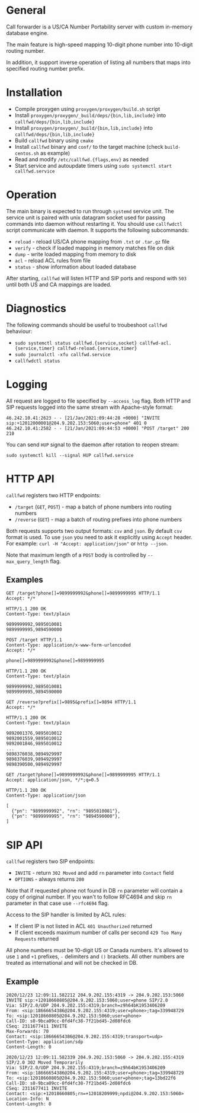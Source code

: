 # General

Call forwarder is a US/CA Number Portability server with custom in-memory database engine.

The main feature is high-speed mapping 10-digit phone number into 10-digit routing number.

In addition, it support inverse operation of listing all numbers that maps into specified routing number prefix.

# Installation

- Compile proxygen using `proxygen/proxygen/build.sh` script
- Install `proxygen/proxygen/_build/deps/{bin,lib,include}` into `callfwd/deps/{bin,lib,include}`
- Install `proxygen/proxygen/_build/{bin,lib,include}` into `callfwd/deps/{bin,lib,include}`
- Build `callfwd` binary using `cmake`
- Install `callfwd` binary and `conf/` to the target machine (check `build-centos.sh` as example)
- Read and modify `/etc/callfwd.{flags,env}` as needed
- Start service and autoupdate timers using `sudo systemctl start callfwd.service`

# Operation

The main binary is expected to run through `systemd` service unit.
The service unit is paired with unix datagram socket used for passing commands into daemon without restarting it.
You should use `callfwdctl` script communicate with daemon. It supports the following subcommands:
- `reload` - reload US/CA phone mapping from `.txt` or `.tar.gz` file
- `verify` - check if loaded mapping in memory matches file on disk
- `dump` - write loaded mapping from memory to disk
- `acl` - reload ACL rules from file
- `status` - show information about loaded database

After starting, `callfwd` will listen HTTP and SIP ports and respond with `503` until both US and CA mappings are loaded.

# Diagnostics

The following commands should be useful to troubeshoot `callfwd` behaviour:
- `sudo systemctl status callfwd.{service,socket} callfwd-acl.{service,timer} callfwd-reload.{service,timer}`
- `sudo journalctl -xfu callfwd.service`
- `callfwdctl status`

# Logging

All request are logged to file specified by `--access_log` flag. Both HTTP and SIP requests logged into the same stream with Apache-style format:
```
46.242.10.41:2623 - - [21/Jan/2021:09:44:28 +0000] "INVITE sip:+12012000001@204.9.202.153:5060;user=phone" 401 0
46.242.10.41:2582 - - [21/Jan/2021:09:44:53 +0000] "POST /target" 200 210
```

You can send `HUP` signal to the daemon after rotation to reopen stream:
```
sudo systemctl kill --signal HUP callfwd.service
```

# HTTP API

`callfwd` registers two HTTP endpoints:
- `/target` (`GET`, `POST`) - map a batch of phone numbers into routing numbers
- `/reverse` (`GET`) - map a batch of routing prefixes into phone numbers

Both requests supports two output formats: `csv` and `json`. By default `csv` format is used.
To use `json` you need to ask it explicitly using `Accept` header.
For example: `curl -H "Accept: application/json"` or `http --json`.

Note that maximum length of a `POST` body is controlled by `--max_query_length` flag.

## Examples
``` http
GET /target?phone[]=9899999992&phone[]=9899999995 HTTP/1.1
Accept: */*

HTTP/1.1 200 OK
Content-Type: text/plain

9899999992,9895010081
9899999995,9894590000

POST /target HTTP/1.1
Content-Type: application/x-www-form-urlencoded
Accept: */*

phone[]=9899999992&phone[]=9899999995

HTTP/1.1 200 OK
Content-Type: text/plain

9899999992,9895010081
9899999995,9894590000

GET /reverse?prefix[]=9895&prefix[]=9894 HTTP/1.1
Accept: */*

HTTP/1.1 200 OK
Content-Type: text/plain

9892001376,9895010012
9892001559,9895010012
9892001846,9895010012
...
9898376038,9894929997
9898376039,9894929997
9898390500,9894929997

GET /target?phone[]=9899999992&phone[]=9899999995 HTTP/1.1
Accept: application/json, */*;q=0.5

HTTP/1.1 200 OK
Content-Type: application/json

[
  {"pn": "9899999992", "rn": "9895010081"},
  {"pn": "9899999995", "rn": "9894590000"},
]
```


# SIP API

`callfwd` registers two SIP endpoints:
- `INVITE` - return `302 Moved` and add `rn` parameter into `Contact` field 
- `OPTIONS` - always returns `200`

Note that if requested phone not found in DB `rn` parameter will contain a copy of original number.
If you wan't to follow RFC4694 and skip `rn` parameter in that case use `--rfc4694` flag.

Access to the SIP handler is limited by ACL rules:
- If client IP is not listed in ACL `401 Unauthorized` returned
- If client exceeds maximum number of calls per second `429 Too Many Requests` returned

All phone numbers must be 10-digit US or Canada numbers.
It's allowed to use `1` and `+1` prefixes, `-` delimiters and `()` brackets.
All other numbers are treated as international and will not be checked in DB.

## Example
```
2020/12/23 12:09:11.582212 204.9.202.155:4319 -> 204.9.202.153:5060
INVITE sip:+12018660805@204.9.202.153:5060;user=phone SIP/2.0
Via: SIP/2.0/UDP 204.9.202.155:4319;branch=z9h64bK1953406209
From: <sip:18666654386@204.9.202.155:4319;user=phone>;tag=339948729
To: <sip:12018660805@204.9.202.153:5060;user=phone>
Call-ID: s0-9bca09cc-0fd4fc38-7f21bd45-2d08fdc6
CSeq: 2311677411 INVITE
Max-Forwards: 70
Contact: <sip:18666654386@204.9.202.155:4319;transport=udp>
Content-Type: application/sdp
Content-Length: 0

2020/12/23 12:09:11.582339 204.9.202.153:5060 -> 204.9.202.155:4319
SIP/2.0 302 Moved Temporarily
Via: SIP/2.0/UDP 204.9.202.155:4319;branch=z9h64bK1953406209
From: <sip:18666654386@204.9.202.155:4319;user=phone>;tag=339948729
To: <sip:12018660805@204.9.202.153:5060;user=phone>;tag=13bd22f6
Call-ID: s0-9bca09cc-0fd4fc38-7f21bd45-2d08fdc6
CSeq: 2311677411 INVITE
Contact: <sip:+12018660805;rn=+12018209999;npdi@204.9.202.153:5060>
Location-Info: N
Content-Length: 0
```
